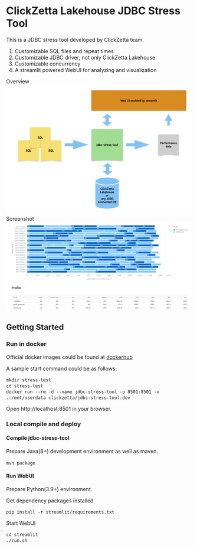 # ClickZetta Lakehouse JDBC Stress Tool

This is a JDBC stress tool developed by ClickZetta team.

1. Customizable SQL files and repeat times
2. Customizable JDBC driver, not only ClickZetta Lakehouse
3. Customizable concurrency
4. A streamlit powered WebUI for analyzing and visualization

Overview
![overview](overview.png)
Screenshot
![screenshot](screenshot.png)

## Getting Started

### Run in docker

Official docker images could be found at [dockerhub](https://hub.docker.com/r/clickzetta/jdbc-stress-tool)

A sample start command could be as follows:
```shell
mkdir stress-test
cd stress-test
docker run --rm -d --name jdbc-stress-tool -p 8501:8501 -v .:/mnt/userdata clickzetta/jdbc-stress-tool:dev
```

Open http://localhost:8501 in your browser.

### Local compile and deploy

#### Compile jdbc-stress-tool

Prepare Java(8+) development environment as well as maven.

`mvn package`

#### Run WebUI

Prepare Python(3.9+) environment.

Get dependency packages installed
```shell
pip install -r streamlit/requirements.txt
```

Start WebUI
```shell
cd streamlit
./run.sh
```
